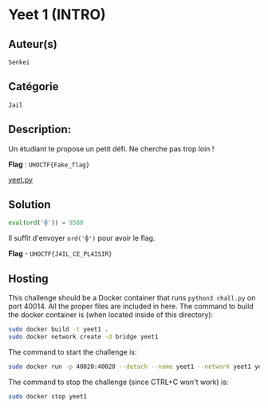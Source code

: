 # Yeet 1 (INTRO)

## Auteur(s)
`Senkei`

## Catégorie
`Jail`

## Description:
Un étudiant te propose un petit défi. Ne cherche pas trop loin !

**Flag** : `UHOCTF{Fake_flag}`

[yeet.py](src/yeet.py)

## Solution

```python
eval(ord('╬')) = 9580
```

Il suffit d'envoyer `ord('╬')` pour avoir le flag.

**Flag** - `UHOCTF{J4IL_CE_PL4ISIR}`

## Hosting

This challenge should be a Docker container that runs `python3 chall.py` on port 40014. All the proper files are included in here. The command to build the docker container is (when located inside of this directory):

```bash
sudo docker build -t yeet1 .
sudo docker network create -d bridge yeet1
```

The command to start the challenge is:

```bash
sudo docker run -p 40020:40020 --detach --name yeet1 --network yeet1 yeet1:latest
```

The command to stop the challenge (since CTRL+C won't work) is:

```bash
sudo docker stop yeet1
```

